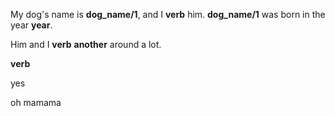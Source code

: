 My dog's name is __dog_name/1__, and I __verb__ him. __dog_name/1__ was born in the year __year__. 

Him and I __verb__ __another__ around a lot.

__verb__

yes

oh mamama
